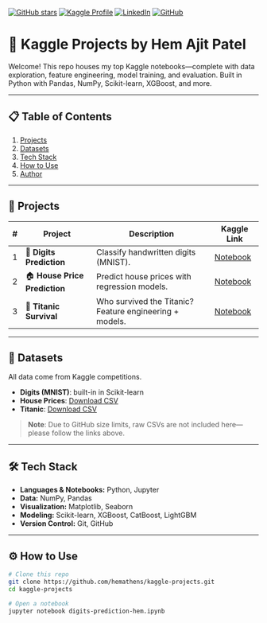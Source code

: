 <!-- Badges: build your brand at the top -->
[![GitHub stars](https://img.shields.io/github/stars/hemathens/kaggle-projects?style=social)](https://github.com/hemathens/kaggle-projects/stargazers)
[![Kaggle Profile](https://img.shields.io/badge/Kaggle-hem%20ajit%20patel-20BEFF?logo=kaggle)](https://www.kaggle.com/hemajitpatel)
[![LinkedIn](https://img.shields.io/badge/LinkedIn-Hem%20Ajit%20Patel-0A66C2?logo=linkedin)](https://www.linkedin.com/in/hem-patel19)
[![GitHub](https://img.shields.io/badge/GitHub-hemathens-181717?logo=github)](https://github.com/hemathens)

# 🧠 Kaggle Projects by Hem Ajit Patel

Welcome! This repo houses my top Kaggle notebooks—complete with data exploration, feature engineering, model training, and evaluation. Built in Python with Pandas, NumPy, Scikit-learn, XGBoost, and more.

---

## 📋 Table of Contents

1. [Projects](#projects)  
2. [Datasets](#datasets)  
3. [Tech Stack](#tech-stack)  
4. [How to Use](#how-to-use)  
5. [Author](#author)  

---

## 🚀 Projects

| #  | Project                     | Description                                      | Kaggle Link                                             |
|----|-----------------------------|--------------------------------------------------|---------------------------------------------------------|
| 1  | 🧮 **Digits Prediction**     | Classify handwritten digits (MNIST).             | [Notebook](https://www.kaggle.com/hemajitpatel/digits-prediction-hem) |
| 2  | 🏠 **House Price Prediction** | Predict house prices with regression models.      | [Notebook](https://www.kaggle.com/hemajitpatel/house-price-hem)       |
| 3  | 🚢 **Titanic Survival**      | Who survived the Titanic? Feature engineering + models. | [Notebook](https://www.kaggle.com/hemajitpatel/titanic-hem)           |

---

## 📁 Datasets

All data come from Kaggle competitions.  
- **Digits (MNIST)**: built-in in Scikit-learn  
- **House Prices**: [Download CSV](https://www.kaggle.com/c/house-prices-advanced-regression-techniques/data)  
- **Titanic**: [Download CSV](https://www.kaggle.com/c/titanic/data)

> **Note**: Due to GitHub size limits, raw CSVs are not included here—please follow the links above.

---

## 🛠️ Tech Stack

- **Languages & Notebooks:** Python, Jupyter  
- **Data:** NumPy, Pandas  
- **Visualization:** Matplotlib, Seaborn  
- **Modeling:** Scikit-learn, XGBoost, CatBoost, LightGBM  
- **Version Control:** Git, GitHub  

---

## ⚙️ How to Use

```bash
# Clone this repo
git clone https://github.com/hemathens/kaggle-projects.git
cd kaggle-projects

# Open a notebook
jupyter notebook digits-prediction-hem.ipynb

